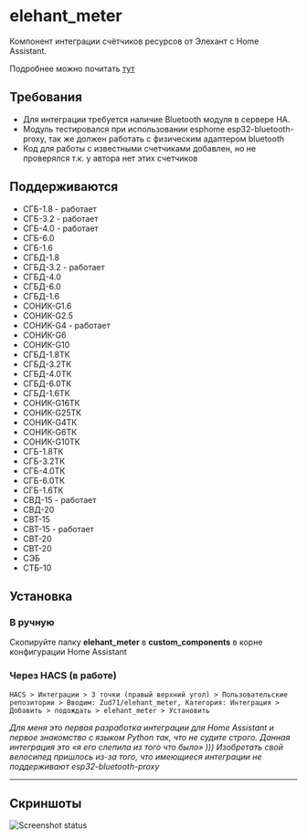 # elehant_meter
Компонент интеграции счётчиков ресурсов от Элехант с Home Assistant.

Подробнее можно почитать [тут](https://orycan.ru/blog/post/elehant_meter)

## Требования
* Для интеграции требуется наличие Bluetooth модуля в сервере HA.
* Модуль тестировался при использовании esphome esp32-bluetooth-proxy, так же должен работать с физическим адаптером bluetooth
* Код для работы с известными счетчиками добавлен, но не проверялся т.к. у автора нет этих счетчиков 

## Поддерживаются
* СГБ-1.8 - работает
* СГБ-3.2 - работает
* СГБ-4.0 - работает
* СГБ-6.0
* СГБ-1.6
* СГБД-1.8
* СГБД-3.2 - работает
* СГБД-4.0
* СГБД-6.0
* СГБД-1.6
* СОНИК-G1.6
* СОНИК-G2.5
* СОНИК-G4 - работает
* СОНИК-G6
* СОНИК-G10
* СГБД-1.8ТК
* СГБД-3.2ТК
* СГБД-4.0ТК
* СГБД-6.0ТК
* СГБД-1.6ТК
* СОНИК-G16ТК
* СОНИК-G25ТК
* СОНИК-G4ТК
* СОНИК-G6ТК
* СОНИК-G10ТК
* СГБ-1.8ТК
* СГБ-3.2ТК
* СГБ-4.0ТК
* СГБ-6.0ТК
* СГБ-1.6ТК
* СВД-15 - работает
* СВД-20
* СВТ-15
* СВТ-15 - работает
* СВТ-20
* СВТ-20
* СЭБ
* СТБ-10



## Установка
### В ручную
Скопируйте папку **elehant_meter** в **custom_components** в корне конфигурации Home Assistant

### Через HACS (в работе)
```HACS > Интеграции > 3 точки (правый верхний угол) > Пользовательские репозитории > Вводим: Zud71/elehant_meter, Категория: Интеграция > Добавить > подождать > elehant_meter > Установить```


_Для меня это первая разработка интеграции для  Home Assistant и первое знакомство с языком Python так, что не судите строго. Данная интеграция это «я его слепила из того что было» )))
Изобретать свой велосипед пришлось из-за того, что имеющиеся интеграции не поддерживают esp32-bluetooth-proxy_

  ____

## Скриншоты

![Screenshot status](images/img1.png)
